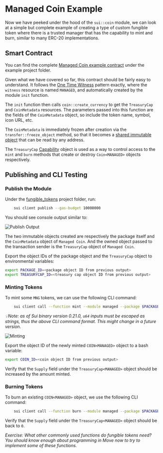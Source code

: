 # Managed Coin Example

Now we have peeked under the hood of the `sui::coin` module, we can look at a simple but complete example of creating a type of custom fungible token where there is a trusted manager that has the capability to mint and burn, similar to many ERC-20 implementations. 

## Smart Contract

You can find the complete [Managed Coin example contract](../example_projects/fungible_tokens/sources/managed.move) under the example project folder.

Given what we have covered so far, this contract should be fairly easy to understand. It follows the [One Time Witness](./3_witness_design_pattern.md#one-time-witness) pattern exactly, where the `witness` resource is named `MANAGED`, and automatically created by the module `init` function. 

The `init` function then calls `coin::create_currency` to get the `TreasuryCap` and `CoinMetadata` resources. The parameters passed into this function are the fields of the `CoinMetadata` object, so include the token name, symbol, icon URL, etc. 

The `CoinMetadata` is immediately frozen after creation via the `transfer::freeze_object` method, so that it becomes a [shared immutable object](../../unit-two/lessons/2_ownership.md#shared-immutable-objects) that can be read by any address. 

The `TreasuryCap` [Capability](../../unit-two/lessons/6_capability_design_pattern.md) object is used as a way to control access to the `mint` and `burn` methods that create or destroy `Coin<MANAGED>` objects respectively. 

## Publishing and CLI Testing

### Publish the Module

Under the [fungible_tokens](../example_projects/fungible_tokens/) project folder, run:

```bash
    sui client publish --gas-budget 10000000
```

You should see console output similar to:

![Publish Output](https://github.com/truonggau/sui-tutorial/assets/87189382/a6a3aee1-ca0e-4ece-b2b8-19cd942a3b3a)

The two immutable objects created are respectively the package itself and the `CoinMetadata` object of `Managed Coin`. And the owned object passed to the transaction sender is the `TreasuryCap` object of `Managed Coin`. 

Export the object IDs of the package object and the `TreasuryCap` object to environmental variables:

```bash
export PACKAGE_ID=<package object ID from previous output>
export TREASURYCAP_ID=<treasury cap object ID from previous output>
```

### Minting Tokens

To mint some `MNG` tokens, we can use the following CLI command:

```bash
    sui client call --function mint --module managed --package $PACKAGE_ID --args $TREASURYCAP_ID \"<amount to mint>\" <recipient address> --gas-budget 10000000
```

*💡Note: as of Sui binary version 0.21.0, `u64` inputs must be escaped as strings, thus the above CLI command format. This might change in a future version.*

![Minting](https://github.com/truonggau/sui-tutorial/assets/87189382/c8c40802-1b00-4a5a-9fc5-c60e592d4295)

Export the object ID of the newly minted `COIN<MANAGED>` object to a bash variable:

```bash
export COIN_ID=<coin object ID from previous output>
```

Verify that the `Supply` field under the `TreasuryCap<MANAGED>` object should be increased by the amount minted. 

### Burning Tokens

To burn an existing `COIN<MANAGED>` object, we use the following CLI command:

```bash
    sui client call --function burn --module managed --package $PACKAGE_ID --args $TREASURYCAP_ID $COIN_ID --gas-budget 10000000
```

Verify that the `Supply` field under the `TreasuryCap<MANAGED>` object should be back to `0`. 

*Exercise: What other commonly used functions do fungible tokens need? You should know enough about programming in Move now to try to implement some of these functions.*
